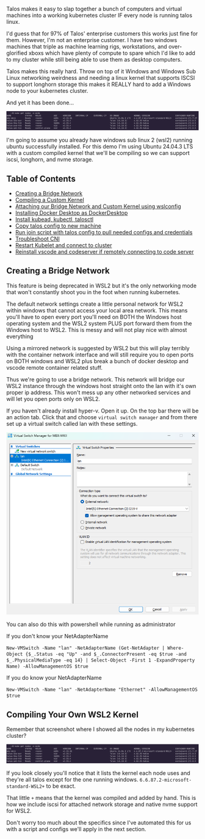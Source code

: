 Talos makes it easy to slap together a bunch of computers and virtual machines into a working kubernetes cluster IF every node is running talos linux.

I'd guess that for 97% of Talos' enterprise customers this works just fine for them. However, I'm not an enterprise customer. I have two windows machines that triple as machine learning rigs, workstations, and over-glorified xboxs which have plenty of compute to spare which I'd like to add to my cluster while still being able to use them as desktop computers.

Talos makes this really hard. Throw on top of it Windows and Windows Sub Linux networking weirdness and needing a linux kernel that supports ISCSI to support longhorn storage this makes it REALLY hard to add a Windows node to your kubernetes cluster.

And yet it has been done...

![Kubernetes Nodes](resources/images/kube-get-nodes-wide.png)

I'm going to assume you already have windows sub linux 2 (wsl2) running ubuntu successfully installed. For this demo I'm using Ubuntu 24.04.3 LTS with a custom compiled kernel that we'll be compiling so we can support iscsi, longhorn, and nvme storage.


## Table of Contents

- [Creating a Bridge Network](#creating-a-bridge-network)
- [Compiling a Custom Kernel](#compile-custom-kernel)
- [Attaching our Bridge Network and Custom Kernel using wslconfig](#attach-bridge-network-and-custom-kernel-using-wslconfig)
- [Installing Docker Desktop as DockerDesktop](#install-docker-desktop-as-dockerdesktop)
- [Install kubead, kubectl, talosctl](#install-kubead-kubectl-talosctl)
- [Copy talos config to new machine](#copy-talos-config-to-new-machine)
- [Run join script with talos config to pull needed configs and credentials](#run-join-script-with-talos-config-to-pull-needed-configs-and-credentials)
- [Troubleshoot CNI](#troubleshoot-cni)
- [Restart Kubelet and connect to cluster](#restart-kubelet-and-connect-to-cluster)
- [Reinstall vscode and codeserver if remotely connecting to code server](#reinstall-vscode-and-codeserver-if-remotely-connecting-to-code-server)

## Creating a Bridge Network

This feature is being deprecated in WSL2 but it's the only networking mode that won't constantly shoot you in the foot when running kubernetes.

The default network settings create a little personal network for WSL2 within windows that cannot access your local area network. This means you'll have to open every port you'll need on BOTH the Windows host operating system and the WSL2 system PLUS port forward them from the Windows host to WSL2. This is messy and will not play nice with almost everything

Using a mirrored network is suggested by WSL2 but this will play terribly with the container network interface and will still require you to open ports on BOTH windows and WSL2 plus break a bunch of docker desktop and vscode remote container related stuff.

Thus we're going to use a bridge network. This network will bridge our WSL2 instance through the windows host straight onto the lan with it's own proper ip address. This won't mess up any other networked services and will let you open ports only on WSL2.

If you haven't already install hyper-v. Open it up. On the top bar there will be an action tab. Click that and choose `virtual switch manager` and from there set up a virtual switch called lan with these settings.

![Bridge Network Hyper-V](resources/images/bridge-network-hyperv.png)

You can also do this with powershell while running as administrator


If you don't know your NetAdapterName
```
New-VMSwitch -Name "lan" -NetAdapterName (Get-NetAdapter | Where-Object {$_.Status -eq "Up" -and $_.ConnectorPresent -eq $true -and $_.PhysicalMediaType -eq 14} | Select-Object -First 1 -ExpandProperty Name) -AllowManagementOS $true
```

If you do know your NetAdapterName
```
New-VMSwitch -Name "lan" -NetAdapterName "Ethernet" -AllowManagementOS $true
```


## Compiling Your Own WSL2 Kernel

Remember that screenshot where I showed all the nodes in my kubernetes cluster?

![Kubernetes Nodes](resources/images/kube-get-nodes-wide.png)

If you look closely you'll notice that it lists the kernel each node uses and they're all talos except for the one running windows. `6.6.87.2-microsoft-standard-WSL2+` to be exact.

That little `+` means that the kernel was compiled and added by hand. This is how we include iscsi for attached network storage and native nvme support for WSL2.

Don't worry too much about the specifics since I've automated this for us with a script and configs we'll apply in the next section.